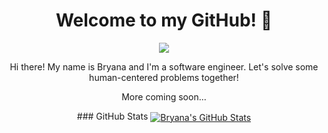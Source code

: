 <div align="center">
  <h1>
    Welcome to my GitHub! 👋
  </h1>
  <p>
    <a href="https://www.linkedin.com/in/bryanakitchen/" target="_blank">
      <img src=https://img.shields.io/badge/LinkedIn-blue?style=flat&logo=linkedin&labelColor=blue />
    </a>
  </p>
</div>

<div align="center">
<p>Hi there!  My name is Bryana and I'm a software engineer. Let's solve some human-centered problems together!</p>

<p>More coming soon...</p>
</div>

<div align="center">
  ### GitHub Stats
  <a href="https://github.com/bryanakitchen/bryanakitchen">
     <img align="center" src="https://github-readme-stats.vercel.app/api?username=bryanakitchen&theme=tokyonight&show_icons=true" alt="Bryana's GitHub Stats" />
  </a>
</div>
<!--
 ✨ Ideas ✨ 

Tech Stack
-->
